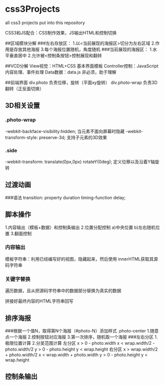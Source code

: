 # css3Projects
all css3 projects put into this repository

CSS3和JS配合：CSS制作效果，JS输出HTML和控制切换

##区域模块分解
###左右存放区：
1.以<当前展现的海报区>切分为左右区域
2.作用是存放其他海报
3.每个海报位置随机，角度随机
###当前展现的海报区：
1.水平垂直居中
2.允许被<控制条按钮>控制展现和翻转

##VCD分解
View视觉：HTML+CSS 基本界面模板
Controller控制：JavaScript 内容处理、事件处理
Data数据：data.js 非必须，助于理解

##前端界面
div.photo 负责位移，旋转（平面xy旋转）
div.photo-wrap 负责3D翻转（正反面切换）
## 3D相关设置
### .photo-wrap
-webkit-backface-visibility:hidden;  当元素不面向屏幕时隐藏
-webkit-transform-style: preserve-3d; 支持子元素的3D效果
### .side 
-webkit-transform: translate(0px,0px) rotateY(0deg); 定义位移以及沿着Y轴旋转

## 过渡动画
###语法
transition: property duration timing-function delay;

## 脚本操作
1.内容输出（模板+数据）和控制条输出
2.位置分配控制 a)中央位置 b)左右随机位置
3.翻面控制

### 内容输出
模板字符串：利用已经编写好的视图，隐藏起来，然后使用
innerHTML获取其源码字符串
### 关键字替换
遍历数据，且从把源码字符串中的数据部分替换为真实的数据

拼接好最终内容的HTML字符串回写

## 排序海报
###根据一个值N，取得第N个海报（#photo-N）添加样式 .photo-center
1.随意点一个海报
2.控制按钮对应海报
3.第一次排序，随机取一个海报
###左右分区
1.极限位置计算
2.分吴范围计算
左分区
x > 0 - photo.width
x < wrap.width/2 - photo.width/2
y > 0 - photo.height
y < wrap.height
右分区
x > wrap.width/2 + photo.width/2
x < wrap.width + photo.width
y > 0 - photo.height
y < wrap.height

## 控制条输出
### 